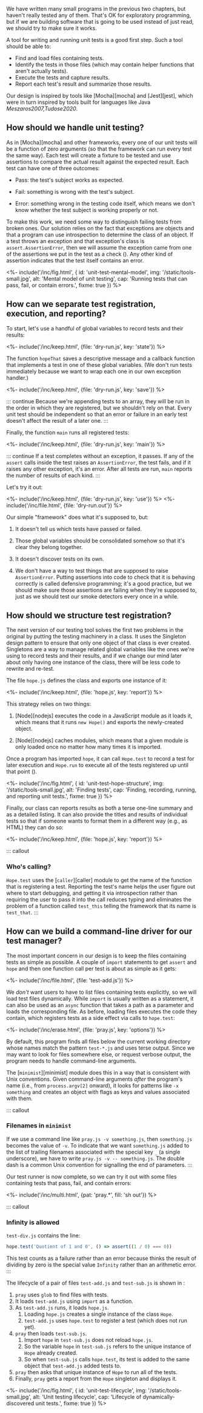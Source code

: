 ---
---

We have written many small programs in the previous two chapters,
but haven't really tested any of them.
That's OK for <g key="exploratory_programming">exploratory programming</g>,
but if we are building software that is going to be used instead of just read,
we should try to make sure it works.

A tool for writing and running <g key="unit_test">unit tests</g> is a good first step.
Such a tool should be able to:

-   Find and load files containing tests.
-   Identify the tests in those files
    (which may contain helper functions that aren't actually tests).
-   Execute the tests and capture results.
-   Report each test's result and summarize those results.

Our design is inspired by tools like [Mocha][mocha] and [Jest][jest],
which were in turn inspired by tools built for languages like Java
<cite>Meszaros2007,Tudose2020</cite>.

## How should we handle unit testing?

As in [Mocha][mocha] and other frameworks,
every one of our unit tests will be a function of zero arguments
(so that the framework can run every test the same way).
Each test will create a <g key="fixture">fixture</g> to be tested
and use <g key="assertion">assertions</g>
to compare the <g key="actual_result">actual result</g>
against the <g key="expected_result">expected result</g>.
Each test can have one of three outcomes:

-   <g key="pass_test">Pass</g>: the test's subject works as expected.

-   <g key="fail_test">Fail</g>: something is wrong with the test's subject.

-   <g key="error_test">Error</g>: something wrong in the testing code itself,
    which means we don't know whether the test subject is working properly or not.

To make this work,
we need some way to distinguish failing tests from broken ones.
Our solution relies on the fact that exceptions are objects
and that a program can use <g key="introspection">introspection</g>
to determine the class of an object.
If a test <g key="throw_exception">throws an exception</g>
and that exception's class is `assert.AssertionError`,
then we will assume the exception came from
one of the assertions we put in the test as a check
(<f key="unit-test-mental-model"></f>).
Any other kind of assertion indicates that the test itself contains an error.

<%- include('/inc/fig.html', {
    id: 'unit-test-mental-model',
    img: '/static/tools-small.jpg',
    alt: 'Mental model of unit testing',
    cap: 'Running tests that can pass, fail, or contain errors.',
    fixme: true
}) %>

## How can we separate test registration, execution, and reporting?

To start,
let's use a handful of <g key="global_variable">global variables</g> to record tests and their results:

<%- include('/inc/keep.html', {file: 'dry-run.js', key: 'state'}) %>

The function `hopeThat` saves a descriptive message and a callback function that implements a test
in one of these global variables.
(We don't run tests immediately
because we want to wrap each one in our own <g key="exception_handler">exception handler</g>.)

<%- include('/inc/keep.html', {file: 'dry-run.js', key: 'save'}) %>

::: continue
Because we're appending tests to an array,
they will be run in the order in which they are registered,
but we shouldn't rely on that.
Every unit test should be independent
so that an error or failure in an early test
doesn't affect the result of a later one.
:::

Finally,
the function `main` runs all registered tests:

<%- include('/inc/keep.html', {file: 'dry-run.js', key: 'main'}) %>

::: continue
If a test completes without an exception, it passes.
If any of the `assert` calls inside the test raises an `AssertionError`,
the test fails,
and if it raises any other exception,
it's an error.
After all tests are run,
`main` reports the number of results of each kind.
:::

Let's try it out:

<%- include('/inc/keep.html', {file: 'dry-run.js', key: 'use'}) %>
<%- include('/inc/file.html', {file: 'dry-run.out'}) %>

Our simple "framework" does what it's supposed to, but:

1.  It doesn't tell us which tests have passed or failed.

1.  Those global variables should be consolidated somehow
    so that it's clear they belong together.

1.  It doesn't discover tests on its own.

1.  We don't have a way to test things that are supposed to raise `AssertionError`.
    Putting assertions into code to check that it is behaving correctly
    is called <g key="defensive_programming">defensive programming</g>;
    it's a good practice,
    but we should make sure those assertions are failing when they're supposed to,
    just as we should test our smoke detectors every once in a while.

## How should we structure test registration?

The next version of our testing tool solves the first two problems in the original
by putting the testing machinery in a class.
It uses the <g key="singleton_pattern">Singleton</g> <g key="design_pattern">design pattern</g>
to ensure that only one object of that class is ever created.
Singletons are a way to manage related global variables
like the ones we're using to record tests and their results,
and if we change our mind later about only having one instance of the class,
there will be less code to rewrite and re-test.

The file `hope.js` defines the class and exports one instance of it:

<%- include('/inc/keep.html', {file: 'hope.js', key: 'report'}) %>

This strategy relies on two things:

1.  [Node][nodejs] executes the code in a JavaScript module as it loads it,
    which means that it runs `new Hope()` and exports the newly-created object.

1.  [Node][nodejs] <g key="caching">caches</g> modules,
    which means that a given module is only loaded once
    no matter how many times it is imported.

Once a program has imported `hope`,
it can call `Hope.test` to record a test for later execution
and `Hope.run` to execute all of the tests registered up until that point
(<f key="unit-test-hope-structure"></f>).

<%- include('/inc/fig.html', {
    id: 'unit-test-hope-structure',
    img: '/static/tools-small.jpg',
    alt: 'Finding tests',
    cap: 'Finding, recording, running, and reporting unit tests.',
    fixme: true
}) %>

Finally,
our class can reports results as both a terse one-line summary and as a detailed listing.
It can also provide the titles and results of individual tests
so that if someone wants to format them in a different way (e.g., as HTML) they can do so:

<%- include('/inc/keep.html', {file: 'hope.js', key: 'report'}) %>

::: callout
### Who's calling?

`Hope.test` uses the [`caller`][caller] module
to get the name of the function that is registering a test.
Reporting the test's name helps the user figure out where to start debugging,
and getting it via introspection
rather than requiring the user to pass it into the call
reduces typing
and eliminates the problem of a function called `test_this`
telling the framework that its name is `test_that`.
:::

## How can we build a command-line driver for our test manager?

The most important concern in our design is
to keep the files containing tests as simple as possible.
A couple of `import` statements to get `assert` and `hope`
and then one function call per test
is about as simple as it gets:

<%- include('/inc/file.html', {file: 'test-add.js'}) %>

We *don't* want users to have to list files containing tests explicitly,
so we will load test files <g key="dynamic_loading">dynamically</g>.
While `import` is usually written as a statement,
it can also be used as an `async` function
that takes a path as a parameter and loads the corresponding file.
As before,
loading files executes the code they contain,
which registers tests as a <g key="side_effect">side effect</g> via calls to `hope.test`:

<%- include('/inc/erase.html', {file: 'pray.js', key: 'options'}) %>

By default,
this program finds all files below the current working directory
whose names match the pattern `test-*.js`
and uses terse output.
Since we may want to look for files somewhere else,
or request verbose output,
the program needs to handle command-line arguments.

The [`minimist`][minimist] module does this
in a way that is consistent with Unix conventions.
Given command-line arguments *after* the program's name
(i.e., from `process.argv[2]` onward),
it looks for patterns like `-x something`
and creates an object with flags as keys and values associated with them.

::: callout
### Filenames in `minimist`

If we use a command line like `pray.js -v something.js`,
then `something.js` becomes the value of `-v`.
To indicate that we want `something.js` added to the list of trailing filenames
associated with the special key `_` (a single underscore),
we have to write `pray.js -v -- something.js`.
The double dash is a common Unix convention for signalling the end of parameters.
:::

Our <g key="test_runner">test runner</g> is now complete,
so we can try it out with some files containing tests that pass, fail, and contain errors:

<%- include('/inc/multi.html', {pat: 'pray.*', fill: 'sh out'}) %>

::: callout
### Infinity is allowed

`test-div.js` contains the line:

```js
hope.test('Quotient of 1 and 0', () => assert((1 / 0) === 0))
```

This test counts as a failure rather than an error
because thinks the result of dividing by zero is the special value `Infinity`
rather than an arithmetic error.
:::

The <g key="lifecycle">lifecycle</g> of a pair of files `test-add.js` and `test-sub.js` is
shown in <f key="unit-test-lifecycle"></f>:

1.  `pray` uses `glob` to find files with tests.
1.  It loads `test-add.js` using `import` as a function.
1.  As `test-add.js` runs, it loads `hope.js`.
    1.  Loading `hope.js` creates a single instance of the class `Hope`.
    1.  `test-add.js` uses `hope.test` to register a test (which does not run yet).
1.  `pray` then loads `test-sub.js`.
    1.  Import `hope` in `test-sub.js` does not reload `hope.js`.
    1.  So the variable `hope` in `test-sub.js` refers to the unique instance of `Hope` already created.
    1.  So when `test-sub.js` calls `hope.test`, its test is added to the same object that `test-add.js` added tests to.
1.  `pray` then asks that unique instance of `Hope` to run all of the tests.
1.  Finally, `pray` gets a report from the `Hope` singleton and displays it.

<%- include('/inc/fig.html', {
    id: 'unit-test-lifecycle',
    img: '/static/tools-small.jpg',
    alt: 'Unit testing lifecycle',
    cap: 'Lifecycle of dynamically-discovered unit tests.',
    fixme: true
}) %>
